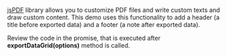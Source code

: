 <a href="https://github.com/parallax/jsPDF" target="_blank">jsPDF</a> library allows you to customize PDF files and write custom texts and draw custom content. This demo uses this functionality to add a header (a title before exported data) and a footer (a note after exported data).

Review the code in the promise, that is executed after **exportDataGrid(options)** method is called.
